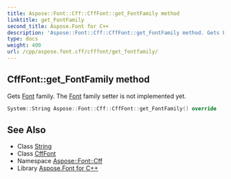 ```yaml
---
title: Aspose::Font::Cff::CffFont::get_FontFamily method
linktitle: get_FontFamily
second_title: Aspose.Font for C++
description: 'Aspose::Font::Cff::CffFont::get_FontFamily method. Gets Font family. The Font family setter is not implemented yet in C++.'
type: docs
weight: 400
url: /cpp/aspose.font.cff/cfffont/get_fontfamily/
---
```

## CffFont::get_FontFamily method


Gets [Font](../../../aspose.font/font/) family. The [Font](../../../aspose.font/font/) family setter is not implemented yet.

```cpp
System::String Aspose::Font::Cff::CffFont::get_FontFamily() override
```

## See Also

* Class [String](../../../system/string/)
* Class [CffFont](../)
* Namespace [Aspose::Font::Cff](../../)
* Library [Aspose.Font for C++](../../../)
